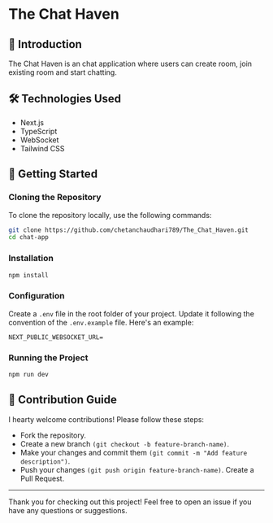 # The Chat Haven

## 📖 Introduction

The Chat Haven is an chat application where users can create room, join existing room and start chatting.

## 🛠️ Technologies Used

- Next.js
- TypeScript
- WebSocket
- Tailwind CSS

## 🚀 Getting Started

### Cloning the Repository

To clone the repository locally, use the following commands:

```bash
git clone https://github.com/chetanchaudhari789/The_Chat_Haven.git 
cd chat-app
```

### Installation
```bash
npm install
```
### Configuration
Create a `.env` file in the root folder of your project. Update it following the convention of the `.env.example` file. 
Here's an example:
```
NEXT_PUBLIC_WEBSOCKET_URL=
```

### Running the Project
```bash
npm run dev
```

## 🤝 Contribution Guide
I hearty welcome contributions! Please follow these steps:
- Fork the repository.
- Create a new branch `(git checkout -b feature-branch-name)`.
- Make your changes and commit them `(git commit -m "Add feature description")`.
- Push your changes `(git push origin feature-branch-name)`.
Create a Pull Request.

***
Thank you for checking out this project! Feel free to open an issue if you have any questions or suggestions.
